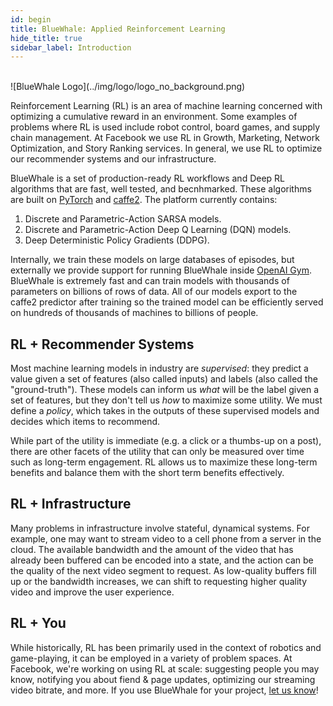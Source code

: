 ```yaml
---
id: begin
title: BlueWhale: Applied Reinforcement Learning
hide_title: true
sidebar_label: Introduction
---
```


<br/>
![BlueWhale Logo](../img/logo/logo_no_background.png)
<br/>

Reinforcement Learning (RL) is an area of machine learning concerned with optimizing a cumulative reward in an environment. Some examples of problems where RL is used include robot control, board games, and supply chain management.  At Facebook we use RL in Growth, Marketing, Network Optimization, and Story Ranking services.  In general, we use RL to optimize our recommender systems and our infrastructure.

BlueWhale is a set of production-ready RL workflows and Deep RL algorithms that are fast, well tested, and becnhmarked. These algorithms are built on [PyTorch](http://pytorch.org/) and [caffe2](http://caffe2.ai/).  The platform currently contains:

1. Discrete and Parametric-Action SARSA models.
2. Discrete and Parametric-Action Deep Q Learning (DQN) models.
3. Deep Deterministic Policy Gradients (DDPG).

Internally, we train these models on large databases of episodes, but externally we provide support for running BlueWhale inside [OpenAI Gym](gym.openai.com).  BlueWhale is extremely fast and can train models with thousands of parameters on billions of rows of data.  All of our models export to the caffe2 predictor after training so the trained model can be efficiently served on hundreds of thousands of machines to billions of people.

## RL + Recommender Systems

Most machine learning models in industry are *supervised*: they predict a value given a set of features (also called inputs) and labels (also called the "ground-truth").  These models can inform us *what* will be the label given a set of features, but they don't tell us *how* to maximize some utility.  We must define a *policy*, which takes in the outputs of these supervised models and decides which items to recommend.

While part of the utility is immediate (e.g. a click or a thumbs-up on a post), there are other facets of the utility that can only be measured over time such as long-term engagement.  RL allows us to maximize these long-term benefits and balance them with the short term benefits effectively.

## RL + Infrastructure

Many problems in infrastructure involve stateful, dynamical systems.  For example, one may want to stream video to a cell phone from a server in the cloud.  The available bandwidth and the amount of the video that has already been buffered can be encoded into a state, and the action can be the quality of the next video segment to request.  As low-quality buffers fill up or the bandwidth increases, we can shift to requesting higher quality video and improve the user experience.


## RL + You

While historically, RL has been primarily used in the context of robotics and game-playing, it can be employed in a variety of problem spaces. At Facebook, we're working on using RL at scale: suggesting people you may know, notifying you about fiend & page updates, optimizing our streaming video bitrate, and more.  If you use BlueWhale for your project, [let us know](contact.html)!
